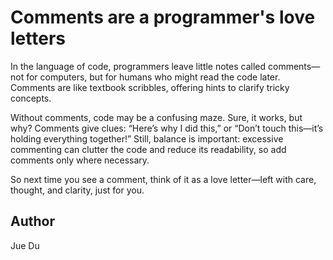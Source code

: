 # Comments are a programmer's love letters
In the language of code, programmers leave little notes called comments—not for computers, but for humans who might read the code later.  Comments are like textbook scribbles, offering hints to clarify tricky concepts. 

Without comments, code may be a confusing maze. Sure, it works, but why? Comments give clues: “Here’s why I did this,” or “Don’t touch this—it’s holding everything together!” Still, balance is important: excessive commenting can clutter the code and reduce its readability, so add comments only where necessary. 

So next time you see a comment, think of it as a love letter—left with care, thought, and clarity, just for you.

## Author

Jue Du

